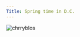 ```yaml
---
Title: Spring time in D.C.  
---
```



<p>
<img src="/alaa-blog/img/DSC_0751.jpg" alt="chrryblos">
</p>
